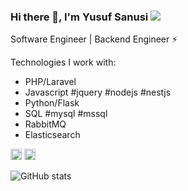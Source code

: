 ### Hi there 👋, I'm Yusuf Sanusi ![](https://pbs.twimg.com/profile_banners/860357608552763393/1593430830/1500x500)

Software Engineer | Backend Engineer ⚡️ 

<!--Contributing to the Flutter/Dart ecosystem through contents, tutorials and toolings. -->

Technologies I work with: 
- PHP/Laravel 
- Javascript #jquery #nodejs #nestjs
- Python/Flask
- SQL #mysql #mssql
- RabbitMQ
- Elasticsearch

[<img src='https://cdn.jsdelivr.net/npm/simple-icons@3.0.1/icons/github.svg' alt='github' height='18'>](https://github.com/skyusuf15) [<img src='https://cdn.jsdelivr.net/npm/simple-icons@3.0.1/icons/stackoverflow.svg' alt='stackoverflow' height='18'>](https://stackoverflow.com/users/7270107/yusuf-sanusi)

![GitHub stats](https://github-readme-stats.vercel.app/api?username=skyusuf15&show_icons=true)  